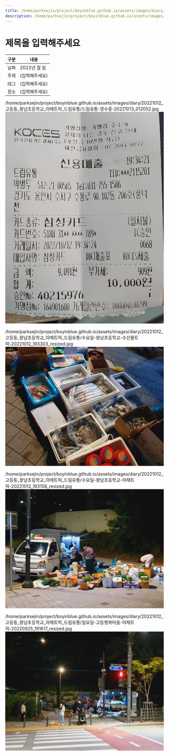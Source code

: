 ```yaml
---
title: /home/parksejin/project/boyinblue.github.io/assets/images/diary/20221012_고등동_왕남초등학교_야채트럭_드림유통
description: /home/parksejin/project/boyinblue.github.io/assets/images/diary/20221012_고등동_왕남초등학교_야채트럭_드림유통
---
```



제목을 입력해주세요
===


|구분|내용|
|---|---|
|날짜|2022년 월 일|
|주제|(입력해주세요)|
|테그|(입력해주세요)|
|장소|(입력해주세요)|


/home/parksejin/project/boyinblue.github.io/assets/images/diary/20221012_고등동_왕남초등학교_야채트럭_드림유통/드림유통-영수증-20221013_012052.jpg
![이미지](드림유통-영수증-20221013_012052.jpg)


/home/parksejin/project/boyinblue.github.io/assets/images/diary/20221012_고등동_왕남초등학교_야채트럭_드림유통/수요일-왕남초등학교-수산물트럭-20221012_193303_resized.jpg
![이미지](수요일-왕남초등학교-수산물트럭-20221012_193303_resized.jpg)


/home/parksejin/project/boyinblue.github.io/assets/images/diary/20221012_고등동_왕남초등학교_야채트럭_드림유통/수요일-왕남초등학교-야채트럭-20221012_193158_resized.jpg
![이미지](수요일-왕남초등학교-야채트럭-20221012_193158_resized.jpg)


/home/parksejin/project/boyinblue.github.io/assets/images/diary/20221012_고등동_왕남초등학교_야채트럭_드림유통/일요일-고등행복마을-야채트럭-20220925_191617_resized.jpg
![이미지](일요일-고등행복마을-야채트럭-20220925_191617_resized.jpg)


